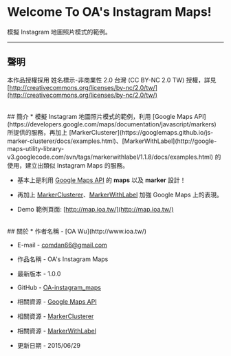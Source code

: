 # Welcome To OA's Instagram Maps!
模擬 Instagram 地圖照片模式的範例。

---
## 聲明
本作品授權採用 姓名標示-非商業性 2.0 台灣 (CC BY-NC 2.0 TW) 授權，詳見 [http://creativecommons.org/licenses/by-nc/2.0/tw/](http://creativecommons.org/licenses/by-nc/2.0/tw/)


<br/>
## 簡介
* 模擬 Instagram 地圖照片模式的範例，利用 [Google Maps API](https://developers.google.com/maps/documentation/javascript/markers) 所提供的服務，再加上 [MarkerClusterer](https://googlemaps.github.io/js-marker-clusterer/docs/examples.html)、[MarkerWithLabel](http://google-maps-utility-library-v3.googlecode.com/svn/tags/markerwithlabel/1.1.8/docs/examples.html) 的使用，建立出類似 Instagram Maps 的服務。

* 基本上是利用 [Google Maps API](https://developers.google.com/maps/documentation/javascript/markers) 的 **maps** 以及 **marker** 設計！

* 再加上 [MarkerClusterer](https://googlemaps.github.io/js-marker-clusterer/docs/examples.html)、[MarkerWithLabel](http://google-maps-utility-library-v3.googlecode.com/svn/tags/markerwithlabel/1.1.8/docs/examples.html) 加強 Google Maps 上的表現。

* Demo 範例頁面: [http://map.ioa.tw/](http://map.ioa.tw/)


<br/>
## 關於
* 作者名稱 - [OA Wu](http://www.ioa.tw/)

* E-mail - <comdan66@gmail.com>

* 作品名稱 - OA's Instagram Maps

* 最新版本 - 1.0.0

* GitHub - [OA-instagram_maps](https://github.com/comdan66/OA-instagram_maps/)

* 相關資源 - [Google Maps API](https://developers.google.com/maps/documentation/javascript/markers)

* 相關資源 - [MarkerClusterer](https://googlemaps.github.io/js-marker-clusterer/docs/examples.html)

* 相關資源 - [MarkerWithLabel](http://google-maps-utility-library-v3.googlecode.com/svn/tags/markerwithlabel/1.1.8/docs/examples.html)

* 更新日期 - 2015/06/29